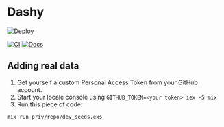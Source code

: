 # Dashy

[![Deploy](https://www.herokucdn.com/deploy/button.svg)](https://heroku.com/deploy?template=https://github.com/codegram/dashy)

[![CI](https://github.com/codegram/dashy/actions/workflows/ci.yml/badge.svg)](https://github.com/codegram/dashy/actions/workflows/ci.yml) [![Docs](https://github.com/codegram/dashy/actions/workflows/docs.yml/badge.svg)](https://codegram.github.io/dashy)

## Adding real data

1. Get yourself a custom Personal Access Token from your GitHub account.
2. Start your locale console using `GITHUB_TOKEN=<your token> iex -S mix`
3. Run this piece of code:

```
mix run priv/repo/dev_seeds.exs
```